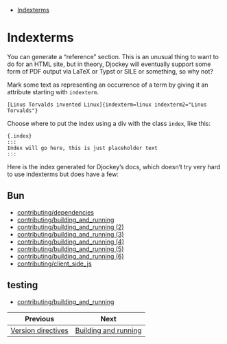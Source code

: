 <!--
  DO NOT EDIT THIS FILE DIRECTLY!
  It is generated by djockey.
-->
- [Indexterms](../features/indexterms.md#Indexterms)

<div id="Indexterms" class="section" id="Indexterms">

# Indexterms

You can generate a “reference” section. This is an unusual thing to want
to do for an HTML site, but in theory, Djockey will eventually support
some form of PDF output via LaTeX or Typst or SILE or something, so why
not?

Mark some text as representing an occurrence of a term by giving it an
attribute starting with `indexterm`.

``` djot
[Linus Torvalds invented Linux]{indexterm=linux indexterm2="Linus Torvalds"}
```

Choose where to put the index using a div with the class `index`, like
this:

``` djot
{.index}
:::
Index will go here, this is just placeholder text
:::
```

Here is the index generated for Djockey’s docs, which doesn’t try very
hard to use indexterms but does have a few:

## Bun

- [contributing/dependencies](../contributing/dependencies.md#indexterm-0)
- [contributing/building_and_running](../contributing/building_and_running.md#indexterm-0)
- [contributing/building_and_running
  (2)](../contributing/building_and_running.md#indexterm-1)
- [contributing/building_and_running
  (3)](../contributing/building_and_running.md#indexterm-2)
- [contributing/building_and_running
  (4)](../contributing/building_and_running.md#indexterm-3)
- [contributing/building_and_running
  (5)](../contributing/building_and_running.md#indexterm-4)
- [contributing/building_and_running
  (6)](../contributing/building_and_running.md#indexterm-5)
- [contributing/client_side_js](../contributing/client_side_js.md#indexterm-0)

## testing

- [contributing/building_and_running](../contributing/building_and_running.md#indexterm-4)

</div>


| Previous | Next |
| - | - |
| [Version directives](../features/version_directives.md) | [Building and running](../contributing/building_and_running.md) |
